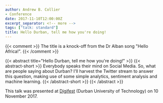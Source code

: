 ```yaml
---
author: Andrew B. Collier
- Conference
date: 2017-11-10T12:00:00Z
excerpt_separator: <!-- more -->
tags: ["talk: standard"]
title: Hello Durban, tell me how you're doing!
---
```


{{< comment >}}
The title is a knock-off from the Dr Alban song "Hello Africa!".
{{< /comment >}}

{{< abstract title="Hello Durban, tell me how you're doing!" >}}
	{{< abstract-short >}}
	Everybody speaks their mind on Social Media. So, what are people saying about Durban? I'll harvest the Twitter stream to answer this question, making use of some simple analytics, sentiment analysis and machine learning.
	{{< /abstract-short >}}
{{< /abstract >}}

This talk was presented at [Digifest](http://digifest.dut.ac.za/) (Durban University of Technology) on 10 November 2017.
